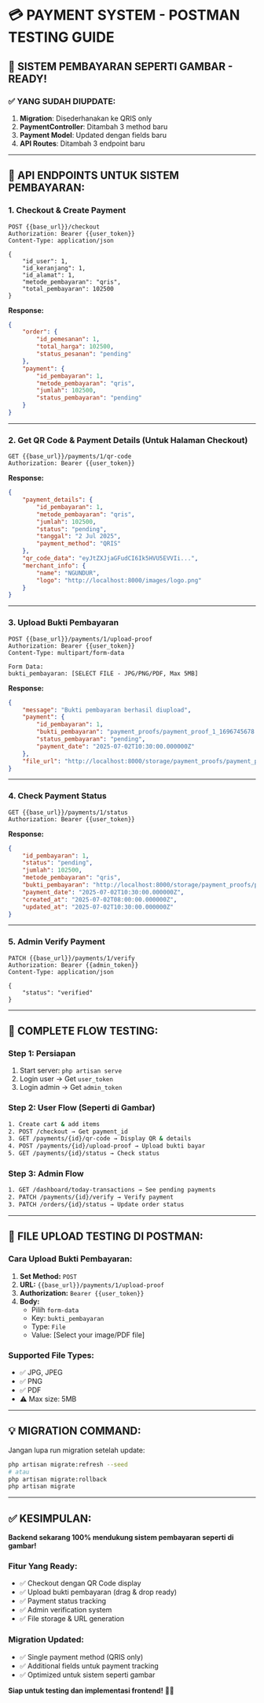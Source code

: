 # 💳 **PAYMENT SYSTEM - POSTMAN TESTING GUIDE**

## 🎯 **SISTEM PEMBAYARAN SEPERTI GAMBAR - READY!**

### ✅ **YANG SUDAH DIUPDATE:**

1. **Migration**: Disederhanakan ke QRIS only
2. **PaymentController**: Ditambah 3 method baru
3. **Payment Model**: Updated dengan fields baru
4. **API Routes**: Ditambah 3 endpoint baru

---

## 🚀 **API ENDPOINTS UNTUK SISTEM PEMBAYARAN:**

### **1. Checkout & Create Payment**

```
POST {{base_url}}/checkout
Authorization: Bearer {{user_token}}
Content-Type: application/json

{
    "id_user": 1,
    "id_keranjang": 1,
    "id_alamat": 1,
    "metode_pembayaran": "qris",
    "total_pembayaran": 102500
}
```

**Response:**

```json
{
    "order": {
        "id_pemesanan": 1,
        "total_harga": 102500,
        "status_pesanan": "pending"
    },
    "payment": {
        "id_pembayaran": 1,
        "metode_pembayaran": "qris",
        "jumlah": 102500,
        "status_pembayaran": "pending"
    }
}
```

---

### **2. Get QR Code & Payment Details (Untuk Halaman Checkout)**

```
GET {{base_url}}/payments/1/qr-code
Authorization: Bearer {{user_token}}
```

**Response:**

```json
{
    "payment_details": {
        "id_pembayaran": 1,
        "metode_pembayaran": "qris",
        "jumlah": 102500,
        "status": "pending",
        "tanggal": "2 Jul 2025",
        "payment_method": "QRIS"
    },
    "qr_code_data": "eyJtZXJjaGFudCI6Ik5HVU5EVVIi...",
    "merchant_info": {
        "name": "NGUNDUR",
        "logo": "http://localhost:8000/images/logo.png"
    }
}
```

---

### **3. Upload Bukti Pembayaran**

```
POST {{base_url}}/payments/1/upload-proof
Authorization: Bearer {{user_token}}
Content-Type: multipart/form-data

Form Data:
bukti_pembayaran: [SELECT FILE - JPG/PNG/PDF, Max 5MB]
```

**Response:**

```json
{
    "message": "Bukti pembayaran berhasil diupload",
    "payment": {
        "id_pembayaran": 1,
        "bukti_pembayaran": "payment_proofs/payment_proof_1_1696745678.jpg",
        "status_pembayaran": "pending",
        "payment_date": "2025-07-02T10:30:00.000000Z"
    },
    "file_url": "http://localhost:8000/storage/payment_proofs/payment_proof_1_1696745678.jpg"
}
```

---

### **4. Check Payment Status**

```
GET {{base_url}}/payments/1/status
Authorization: Bearer {{user_token}}
```

**Response:**

```json
{
    "id_pembayaran": 1,
    "status": "pending",
    "jumlah": 102500,
    "metode_pembayaran": "qris",
    "bukti_pembayaran": "http://localhost:8000/storage/payment_proofs/payment_proof_1_1696745678.jpg",
    "payment_date": "2025-07-02T10:30:00.000000Z",
    "created_at": "2025-07-02T08:00:00.000000Z",
    "updated_at": "2025-07-02T10:30:00.000000Z"
}
```

---

### **5. Admin Verify Payment**

```
PATCH {{base_url}}/payments/1/verify
Authorization: Bearer {{admin_token}}
Content-Type: application/json

{
    "status": "verified"
}
```

---

## 🔄 **COMPLETE FLOW TESTING:**

### **Step 1: Persiapan**

1. Start server: `php artisan serve`
2. Login user → Get `user_token`
3. Login admin → Get `admin_token`

### **Step 2: User Flow (Seperti di Gambar)**

```bash
1. Create cart & add items
2. POST /checkout → Get payment_id
3. GET /payments/{id}/qr-code → Display QR & details
4. POST /payments/{id}/upload-proof → Upload bukti bayar
5. GET /payments/{id}/status → Check status
```

### **Step 3: Admin Flow**

```bash
1. GET /dashboard/today-transactions → See pending payments
2. PATCH /payments/{id}/verify → Verify payment
3. PATCH /orders/{id}/status → Update order status
```

---

## 📱 **FILE UPLOAD TESTING DI POSTMAN:**

### **Cara Upload Bukti Pembayaran:**

1. **Set Method:** `POST`
2. **URL:** `{{base_url}}/payments/1/upload-proof`
3. **Authorization:** `Bearer {{user_token}}`
4. **Body:**
    - Pilih `form-data`
    - Key: `bukti_pembayaran`
    - Type: `File`
    - Value: [Select your image/PDF file]

### **Supported File Types:**

-   ✅ JPG, JPEG
-   ✅ PNG
-   ✅ PDF
-   ⚠️ Max size: 5MB

---

## 💡 **MIGRATION COMMAND:**

Jangan lupa run migration setelah update:

```bash
php artisan migrate:refresh --seed
# atau
php artisan migrate:rollback
php artisan migrate
```

---

## ✅ **KESIMPULAN:**

**Backend sekarang 100% mendukung sistem pembayaran seperti di gambar!**

### **Fitur Yang Ready:**

-   ✅ Checkout dengan QR Code display
-   ✅ Upload bukti pembayaran (drag & drop ready)
-   ✅ Payment status tracking
-   ✅ Admin verification system
-   ✅ File storage & URL generation

### **Migration Updated:**

-   ✅ Single payment method (QRIS only)
-   ✅ Additional fields untuk payment tracking
-   ✅ Optimized untuk sistem seperti gambar

**Siap untuk testing dan implementasi frontend!** 🎯🚀
